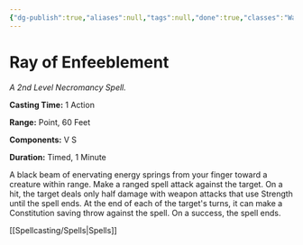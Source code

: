 ```yaml
---
{"dg-publish":true,"aliases":null,"tags":null,"done":true,"classes":"Warlock, Wizard,","spellLevel":2,"school":"Necromancy","source":"PHB","permalink":"/spells/ray-of-enfeeblement/","dgHomeLink":false,"dgPassFrontmatter":true}
---
```


# Ray of Enfeeblement
*A 2nd Level Necromancy Spell.*

**Casting Time:** 1 Action

**Range:** Point, 60 Feet

**Components:** V S 

**Duration:** Timed, 1 Minute

A black beam of enervating energy springs from your finger toward a creature within range. Make a ranged spell attack against the target. On a hit, the target deals only half damage with weapon attacks that use Strength until the spell ends.
At the end of each of the target's turns, it can make a Constitution saving throw against the spell. On a success, the spell ends.

[[Spellcasting/Spells|Spells]]
